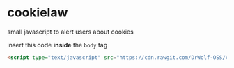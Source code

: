# cookielaw
small javascript to alert users about cookies

insert this code **inside** the `body` tag

```html
<script type="text/javascript" src="https://cdn.rawgit.com/DrWolf-OSS/cookielaw/2.0/cl.js"></script>
```
